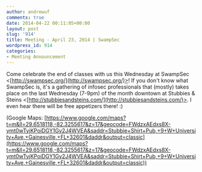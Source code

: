 ```yaml
---
author: andrewuf
comments: true
date: 2014-04-22 00:11:05+00:00
layout: post
slug: '914'
title: Meeting - April 23, 2014 | SwampSec
wordpress_id: 914
categories:
- Meeting Announcement
---
```


Come celebrate the end of classes with us this Wednesday at SwampSec <[http://swampsec.org/](http://swampsec.org/)>! If you don't know what SwampSec is, it's a gathering of infosec professionals that (mostly) takes place on the last Wednesday (7-9pm) of the month downtown at Stubbies & Steins <[http://stubbiesandsteins.com/](http://stubbiesandsteins.com/)>. I even hear there will be free appetizers there! :)


(Google Maps: [https://www.google.com/maps?t=m&ll=29.6518118,-82.3255617&z=17&geocode=FWdzxAEdxs8X-ymt0wTyjKPoiDGY1Gy2J4WVEA&saddr=Stubbie+Shirt+Pub,+9+W+University+Ave,+Gainesville,+FL+32601&daddr&output=classic](https://www.google.com/maps?t=m&ll=29.6518118,-82.3255617&z=17&geocode=FWdzxAEdxs8X-ymt0wTyjKPoiDGY1Gy2J4WVEA&saddr=Stubbie+Shirt+Pub,+9+W+University+Ave,+Gainesville,+FL+32601&daddr&output=classic))
